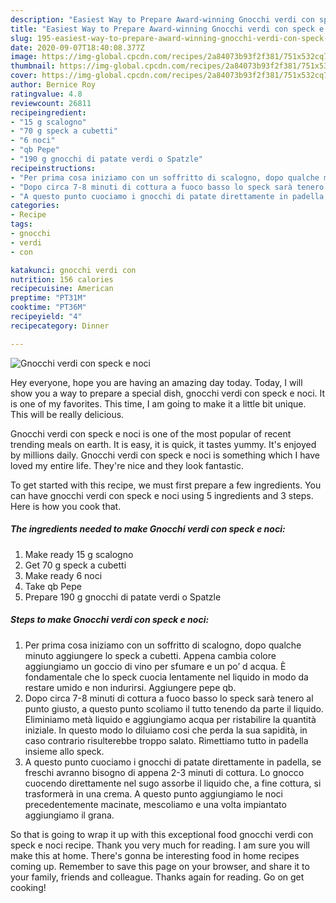 ```yaml
---
description: "Easiest Way to Prepare Award-winning Gnocchi verdi con speck e noci"
title: "Easiest Way to Prepare Award-winning Gnocchi verdi con speck e noci"
slug: 195-easiest-way-to-prepare-award-winning-gnocchi-verdi-con-speck-e-noci
date: 2020-09-07T18:40:08.377Z
image: https://img-global.cpcdn.com/recipes/2a84073b93f2f381/751x532cq70/gnocchi-verdi-con-speck-e-noci-recipe-main-photo.jpg
thumbnail: https://img-global.cpcdn.com/recipes/2a84073b93f2f381/751x532cq70/gnocchi-verdi-con-speck-e-noci-recipe-main-photo.jpg
cover: https://img-global.cpcdn.com/recipes/2a84073b93f2f381/751x532cq70/gnocchi-verdi-con-speck-e-noci-recipe-main-photo.jpg
author: Bernice Roy
ratingvalue: 4.8
reviewcount: 26811
recipeingredient:
- "15 g scalogno"
- "70 g speck a cubetti"
- "6 noci"
- "qb Pepe"
- "190 g gnocchi di patate verdi o Spatzle"
recipeinstructions:
- "Per prima cosa iniziamo con un soffritto di scalogno, dopo qualche minuto aggiungere lo speck a cubetti. Appena cambia colore aggiungiamo un goccio di vino per sfumare e un po’ d acqua. È fondamentale che lo speck cuocia lentamente nel liquido in modo da restare umido e non indurirsi. Aggiungere pepe qb."
- "Dopo circa 7-8 minuti di cottura a fuoco basso lo speck sarà tenero al punto giusto, a questo punto scoliamo il tutto tenendo da parte il liquido. Eliminiamo metà liquido e aggiungiamo acqua per ristabilire la quantità iniziale. In questo modo lo diluiamo cosi che perda la sua sapidità, in caso contrario risulterebbe troppo salato. Rimettiamo tutto in padella insieme allo speck."
- "A questo punto cuociamo i gnocchi di patate direttamente in padella, se freschi avranno bisogno di appena 2-3 minuti di cottura. Lo gnocco cuocendo direttamente nel sugo assorbe il liquido che, a fine cottura, si trasformerà in una crema. A questo punto aggiungiamo le noci precedentemente macinate, mescoliamo e una volta impiantato aggiungiamo il grana."
categories:
- Recipe
tags:
- gnocchi
- verdi
- con

katakunci: gnocchi verdi con 
nutrition: 156 calories
recipecuisine: American
preptime: "PT31M"
cooktime: "PT36M"
recipeyield: "4"
recipecategory: Dinner

---
```



![Gnocchi verdi con speck e noci](https://img-global.cpcdn.com/recipes/2a84073b93f2f381/751x532cq70/gnocchi-verdi-con-speck-e-noci-recipe-main-photo.jpg)

Hey everyone, hope you are having an amazing day today. Today, I will show you a way to prepare a special dish, gnocchi verdi con speck e noci. It is one of my favorites. This time, I am going to make it a little bit unique. This will be really delicious.

Gnocchi verdi con speck e noci is one of the most popular of recent trending meals on earth. It is easy, it is quick, it tastes yummy. It's enjoyed by millions daily. Gnocchi verdi con speck e noci is something which I have loved my entire life. They're nice and they look fantastic.




To get started with this recipe, we must first prepare a few ingredients. You can have gnocchi verdi con speck e noci using 5 ingredients and 3 steps. Here is how you cook that.

<!--inarticleads1-->

##### The ingredients needed to make Gnocchi verdi con speck e noci:

1. Make ready 15 g scalogno
1. Get 70 g speck a cubetti
1. Make ready 6 noci
1. Take qb Pepe
1. Prepare 190 g gnocchi di patate verdi o Spatzle




<!--inarticleads2-->

##### Steps to make Gnocchi verdi con speck e noci:

1. Per prima cosa iniziamo con un soffritto di scalogno, dopo qualche minuto aggiungere lo speck a cubetti. Appena cambia colore aggiungiamo un goccio di vino per sfumare e un po’ d acqua. È fondamentale che lo speck cuocia lentamente nel liquido in modo da restare umido e non indurirsi. Aggiungere pepe qb.
1. Dopo circa 7-8 minuti di cottura a fuoco basso lo speck sarà tenero al punto giusto, a questo punto scoliamo il tutto tenendo da parte il liquido. Eliminiamo metà liquido e aggiungiamo acqua per ristabilire la quantità iniziale. In questo modo lo diluiamo cosi che perda la sua sapidità, in caso contrario risulterebbe troppo salato. Rimettiamo tutto in padella insieme allo speck.
1. A questo punto cuociamo i gnocchi di patate direttamente in padella, se freschi avranno bisogno di appena 2-3 minuti di cottura. Lo gnocco cuocendo direttamente nel sugo assorbe il liquido che, a fine cottura, si trasformerà in una crema. A questo punto aggiungiamo le noci precedentemente macinate, mescoliamo e una volta impiantato aggiungiamo il grana.




So that is going to wrap it up with this exceptional food gnocchi verdi con speck e noci recipe. Thank you very much for reading. I am sure you will make this at home. There's gonna be interesting food in home recipes coming up. Remember to save this page on your browser, and share it to your family, friends and colleague. Thanks again for reading. Go on get cooking!
